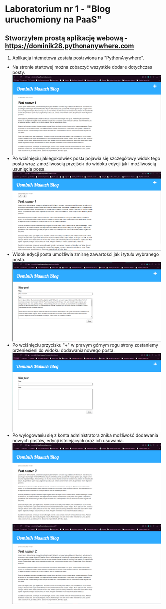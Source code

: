 # Laboratorium nr 1 - "Blog uruchomiony na PaaS"
## Stworzyłem prostą aplikację webową - https://dominik28.pythonanywhere.com
1. Aplikacja internetowa została postawiona na "PythonAnywhere".
* Na stronie startowej można zobaczyć wszystkie dodane dotychczas posty.
![1](zrzutyEkranu/1.PNG)
* Po wciśnięciu jakiegokolwiek posta pojawia się szczegółowy widok tego posta wraz z możliwością przejścia do widoku edycji jak i możliwością usunięcia posta.
![2](zrzutyEkranu/2.PNG)
* Widok edycji posta umożliwia zmianę zawartości jak i tytułu wybranego posta.
![3](zrzutyEkranu/3.PNG)
* Po wciśnięciu przycisku "+" w prawym górnym rogu strony zostaniemy przeniesieni do widoku dodawania nowego posta.
![4](zrzutyEkranu/4.PNG)
* Po wylogowaniu się z konta administratora znika możliwość dodawania nowych postów, edycji istniejących oraz ich usuwania.
![5](zrzutyEkranu/5.PNG)
![6](zrzutyEkranu/6.PNG)
